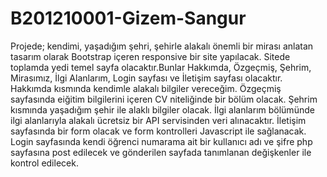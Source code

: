 # B201210001-Gizem-Sangur
Projede; kendimi, yaşadığım şehri, şehirle alakalı önemli bir mirası anlatan tasarım olarak Bootstrap içeren responsive bir site yapılacak.
Sitede toplamda yedi temel sayfa olacaktır.Bunlar Hakkımda, Özgeçmiş, Şehrim, Mirasımız, İlgi Alanlarım, Login sayfası ve İletişim sayfası olacaktır.
Hakkımda kısmında kendimle alakalı bilgiler vereceğim.
Özgeçmiş sayfasında eiğitim bilgilerini içeren CV niteliğinde bir bölüm olacak.
Şehrim kısmında yaşadığım şehir ile alaklı bilgiler olacak.
İlgi alanlarım bölümünde ilgi alanlarıyla alakalı ücretsiz bir API servisinden veri alınacaktır.
İletişim sayfasında bir form olacak ve form kontrolleri Javascript ile sağlanacak.
Login sayfasında kendi öğrenci numarama ait bir kullanıcı adı ve şifre php sayfasına post edilecek ve gönderilen sayfada tanımlanan değişkenler ile kontrol edilecek.
